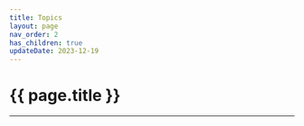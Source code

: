 ```yaml
---
title: Topics
layout: page
nav_order: 2
has_children: true
updateDate: 2023-12-19
---
```


# {{ page.title }}
---

